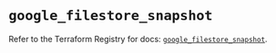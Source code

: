 # `google_filestore_snapshot`

Refer to the Terraform Registry for docs: [`google_filestore_snapshot`](https://registry.terraform.io/providers/hashicorp/google/6.23.0/docs/resources/filestore_snapshot).
